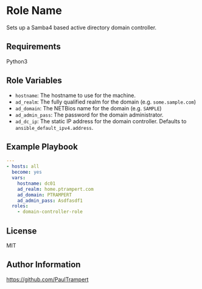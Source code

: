 Role Name
=========

Sets up a Samba4 based active directory domain controller.

Requirements
------------

Python3

Role Variables
--------------

- `hostname`: The hostname to use for the machine.
- `ad_realm`: The fully qualified realm for the domain (e.g. `some.sample.com`)
- `ad_domain`: The NETBios name for the domain (e.g. `SAMPLE`)
- `ad_admin_pass`: The password for the domain administrator.
- `ad_dc_ip`: The static IP address for the domain controller. Defaults to `ansible_default_ipv4.address`.

Example Playbook
----------------

```yml
---
- hosts: all
  become: yes
  vars:
    hostname: dc01
    ad_realm: home.ptrampert.com
    ad_domain: PTRAMPERT
    ad_admin_pass: Asdfasdf1
  roles:
    - domain-controller-role
```

License
-------

MIT

Author Information
------------------

https://github.com/PaulTrampert
